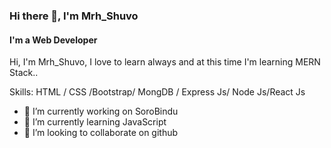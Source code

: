 ### Hi there 👋, I'm Mrh_Shuvo
#### I'm a Web Developer
Hi, I'm Mrh_Shuvo, I love to learn always and at this time I'm learning MERN Stack..

Skills: HTML / CSS /Bootstrap/ MongDB / Express Js/ Node Js/React Js 

- 🔭 I’m currently working on SoroBindu 
- 🌱 I’m currently learning JavaScript 
- 👯 I’m looking to collaborate on github 



